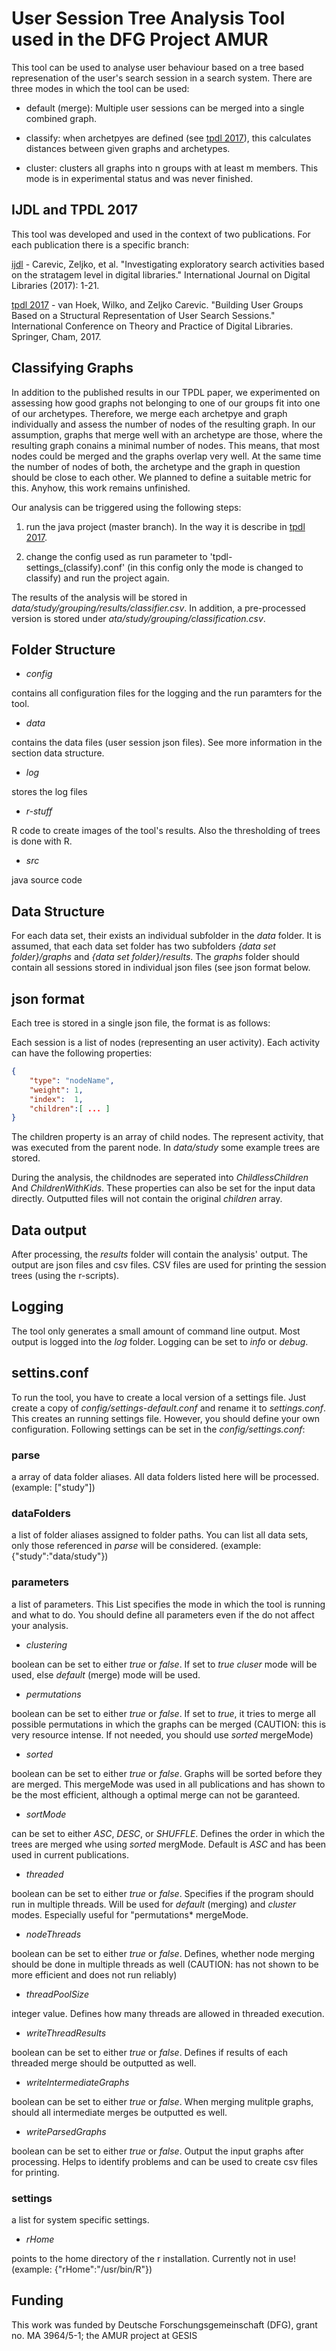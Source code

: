 User Session Tree Analysis Tool used in the DFG Project AMUR
==============

This tool can be used to analyse user behaviour based on a tree based represenation of the user's search session in a search system. There are three modes in which the tool can be used:

* default (merge): Multiple user sessions can be merged into a single combined graph. 

* classify: when archetpyes are defined (see [tpdl 2017](https://github.com/wilkovanhoek/amur-session-graph/tree/tpdl2017)), this calculates distances between given graphs and archetypes.

* cluster: clusters all graphs into n groups with at least m members. This mode is in experimental status and was never finished.


IJDL and TPDL 2017
--------------

This tool was developed and used in the context of two publications. For each publication there is a specific branch:

[ijdl](https://github.com/wilkovanhoek/amur-session-graph/tree/ijdl) - Carevic, Zeljko, et al. "Investigating exploratory search activities based on the stratagem level in digital libraries." International Journal on Digital Libraries (2017): 1-21.

[tpdl 2017](https://github.com/wilkovanhoek/amur-session-graph/tree/tpdl2017) - van Hoek, Wilko, and Zeljko Carevic. "Building User Groups Based on a Structural Representation of User Search Sessions." International Conference on Theory and Practice of Digital Libraries. Springer, Cham, 2017.


Classifying Graphs
--------------

In addition to the published results in our TPDL paper, we experimented on assessing how good graphs not belonging to one of our groups fit into one of our archetypes. Therefore, we merge each archetpye and graph individually and assess the number of nodes of the resulting graph. In our assumption, graphs that merge well with an archetype are those, where the resulting graph conains a minimal number of nodes. This means, that most nodes could be merged and the graphs overlap very well. At the same time the number of nodes of both, the archetype and the graph in question should be close to each other. We planned to define a suitable metric for this. Anyhow, this work remains unfinished.

Our analysis can be triggered using the following steps:

 1. run the java project (master branch). In the way it is describe in [tpdl 2017](https://github.com/wilkovanhoek/amur-session-graph/tree/tpdl2017).
 
 2. change the config used as run parameter to 'tpdl-settings_(classify).conf' (in this config only the mode is changed to classify) and run the project again.
 
 The results of the analysis will be stored in *data/study/grouping/results/classifier.csv*. In addition, a pre-processed version is stored under *ata/study/grouping/classification.csv*. 


Folder Structure
--------------

* *config*

contains all configuration files for the logging and the run paramters for the tool.

* *data*

contains the data files (user session json files). See more information in the section data structure.

* *log*

stores the log files

* *r-stuff*

R code to create images of the tool's results. Also the thresholding of trees is done with R.

* *src*

java source code


Data Structure
--------------

For each data set, their exists an individual subfolder in the *data* folder. It is assumed, that each data set folder has two subfolders *{data set folder}/graphs* and *{data set folder}/results*. The *graphs* folder should contain all sessions stored in individual json files (see json format below. 

json format
--------------

Each tree is stored in a single json file, the format is as follows:

Each session is a list of nodes (representing an user activity). Each activity can have the following properties:

```json
{
	"type": "nodeName",
	"weight": 1,
	"index":  1,
	"children":[ ... ]
}
```

The children property is an array of child nodes. The represent activity, that was executed from the parent node. In *data/study* some example trees are stored.

During the analysis, the childnodes are seperated into *ChildlessChildren* And *ChildrenWithKids*. These properties can also be set for the input data directly. Outputted files will not contain the original *children* array.


Data output
--------------

After processing, the *results* folder will contain the analysis' output. The output are json files and csv files. CSV files are used for printing the session trees (using the r-scripts).


Logging
--------------

The tool only generates a small amount of command line output. Most output is logged into the *log* folder. Logging can be set to *info* or *debug*.


settins.conf
--------------

To run the tool, you have to create a local version of a settings file. Just create a copy of *config/settings-default.conf* and rename it to *settings.conf*. This creates an running settings file. However, you should define your own configuration. Following settings can be set in the *config/settings.conf*:

### parse

a array of data folder aliases. All data folders listed here will be processed. (example: ["study"])

### dataFolders
 
a list of folder aliases assigned to folder paths. You can list all data sets, only those referenced in *parse* will be considered. (example: {"study":"data/study"})

### parameters

a list of parameters. This List specifies the mode in which the tool is running and what to do. You should define all parameters even if the do not affect your analysis.

  * *clustering*

boolean can be set to either *true* or *false*. If set to *true* *cluser* mode will be used, else *default* (merge) mode will be used.

  * *permutations*

boolean can be set to either *true* or *false*. If set to *true*, it tries to merge all possible permutations in which the graphs can be merged (CAUTION: this is very resource intense. If not needed, you should use *sorted* mergeMode)

  * *sorted*

boolean can be set to either *true* or *false*. Graphs will be sorted before they are merged. This mergeMode was used in all publications and has shown to be the most efficient, although a optimal merge can not be garanteed.

  * *sortMode*

can be set to either *ASC*, *DESC*, or *SHUFFLE*. Defines the order in which the trees are merged whe using *sorted* mergMode. Default is *ASC* and has been used in current publications.

  * *threaded*

boolean can be set to either *true* or *false*. Specifies if the program should run in multiple threads. Will be used for *default* (merging) and *cluster* modes. Especially useful for "permutations* mergeMode.

  * *nodeThreads*

boolean can be set to either *true* or *false*. Defines, whether node merging should be done in multiple threads as well (CAUTION: has not shown to be more efficient and does not run reliably)

  * *threadPoolSize*

integer value. Defines how many threads are allowed in threaded execution.

  * *writeThreadResults*

boolean can be set to either *true* or *false*. Defines if results of each threaded merge should be outputted as well. 

  * *writeIntermediateGraphs*

boolean can be set to either *true* or *false*. When merging mulitple graphs, should all intermediate merges be outputted es well.

  * *writeParsedGraphs*

boolean can be set to either *true* or *false*. Output the input graphs after processing. Helps to identify problems and can be used to create csv files for printing.

### settings

a list for system specific settings.

  * *rHome*

points to the home directory of the r installation. Currently not in use! (example: {"rHome":"/usr/bin/R"})

Funding
--------------

This work was funded by Deutsche Forschungsgemeinschaft (DFG), grant no. MA 3964/5-1; the AMUR project at GESIS
